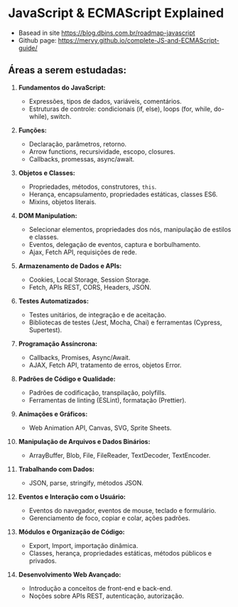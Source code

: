 # JavaScript & ECMAScript Explained

- Basead in site https://blog.dbins.com.br/roadmap-javascript 
- Github page: https://mervy.github.io/complete-JS-and-ECMAScript-guide/ 

## Áreas a serem estudadas:

1. **Fundamentos do JavaScript:**
   - Expressões, tipos de dados, variáveis, comentários.
   - Estruturas de controle: condicionais (if, else), loops (for, while, do-while), switch.

2. **Funções:**
   - Declaração, parâmetros, retorno.
   - Arrow functions, recursividade, escopo, closures.
   - Callbacks, promessas, async/await.

3. **Objetos e Classes:**
   - Propriedades, métodos, construtores, `this`.
   - Herança, encapsulamento, propriedades estáticas, classes ES6.
   - Mixins, objetos literais.

4. **DOM Manipulation:**
   - Selecionar elementos, propriedades dos nós, manipulação de estilos e classes.
   - Eventos, delegação de eventos, captura e borbulhamento.
   - Ajax, Fetch API, requisições de rede.

5. **Armazenamento de Dados e APIs:**
   - Cookies, Local Storage, Session Storage.
   - Fetch, APIs REST, CORS, Headers, JSON.

6. **Testes Automatizados:**
   - Testes unitários, de integração e de aceitação.
   - Bibliotecas de testes (Jest, Mocha, Chai) e ferramentas (Cypress, Supertest).

7. **Programação Assíncrona:**
   - Callbacks, Promises, Async/Await.
   - AJAX, Fetch API, tratamento de erros, objetos Error.

8. **Padrões de Código e Qualidade:**
   - Padrões de codificação, transpilação, polyfills.
   - Ferramentas de linting (ESLint), formatação (Prettier).

9. **Animações e Gráficos:**
   - Web Animation API, Canvas, SVG, Sprite Sheets.

10. **Manipulação de Arquivos e Dados Binários:**
    - ArrayBuffer, Blob, File, FileReader, TextDecoder, TextEncoder.

11. **Trabalhando com Dados:**
    - JSON, parse, stringify, métodos JSON.

12. **Eventos e Interação com o Usuário:**
    - Eventos do navegador, eventos de mouse, teclado e formulário.
    - Gerenciamento de foco, copiar e colar, ações padrões.

13. **Módulos e Organização de Código:**
    - Export, Import, importação dinâmica.
    - Classes, herança, propriedades estáticas, métodos públicos e privados.

14. **Desenvolvimento Web Avançado:**
    - Introdução a conceitos de front-end e back-end.
    - Noções sobre APIs REST, autenticação, autorização.